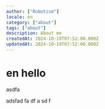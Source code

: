 ```yaml
---
author: ["Robotism"]
locale: en
category: ["about"]
tags: ["about"]
description: About me
createdAt: 2024-10-19T07:52:00.000Z
updatedAt: 2024-10-19T07:52:00.000Z
---
```


# en hello

asdfa

adsfad
fa
df
a
sd
f

<!--more-->
